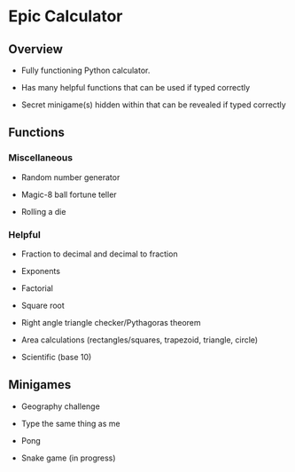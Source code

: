 # Epic Calculator

## Overview

* Fully functioning Python calculator.

* Has many helpful functions that can be used if typed correctly

* Secret minigame(s) hidden within that can be revealed if typed correctly

## Functions

### Miscellaneous

* Random number generator

* Magic-8 ball fortune teller

* Rolling a die

### Helpful

* Fraction to decimal and decimal to fraction

* Exponents

* Factorial

* Square root

* Right angle triangle checker/Pythagoras theorem

* Area calculations (rectangles/squares, trapezoid, triangle, circle)

* Scientific (base 10)

## Minigames

* Geography challenge

* Type the same thing as me

* Pong

* Snake game (in progress)

